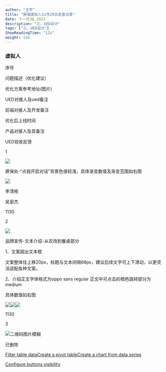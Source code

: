 ```yaml
---
author: "王宇"
title: "屏端虚拟人11月29日走查记录"
date: 十一月30,2023
description: "三、UED设计"
tags: ["三、UED设计"]
ShowReadingTime: "12s"
weight: 144
---
```

### 虚拟人

序号

问题描述（优化建议）

优化方案参考地址(图片)

UED对接人及ued备注

前端对接人及开发备注

优化后上线时间

产品对接人及其备注

UED验收反馈

1

![](/download/thumbnails/114665882/%E6%B8%90%E5%8F%98%E6%95%B0%E5%80%BC.jpg?version=1&modificationDate=1701246322221&api=v2)

屏保处-“点我开启对话”背景色值较浅，具体渐变数值及渐变范围如右图

![](/download/attachments/114665882/%E6%88%AA%E5%B1%8F2023-11-29%20%E4%B8%8B%E5%8D%884.19.53.png?version=1&modificationDate=1701246418124&api=v2)

李清格

吴家杰

1130

  

  

2

![](/download/attachments/114665882/%E6%96%87%E6%9C%AC%E5%A4%84.jpg?version=1&modificationDate=1701246737429&api=v2)

品牌宣传-文本介绍-从农场到餐桌部分

1、文案超出文本框

文案整体往上移20px，标题与文本间隔68px，建议后续文字可上下滑动，以更灵活适配各种文案。

2、介绍正文字体格式为oppo sans regular 正文中可点击的橙色跳转部分为medium

具体数值如右图

![](/download/attachments/114665882/%E6%88%AA%E5%B1%8F2023-11-29%20%E4%B8%8B%E5%8D%884.28.44.png?version=1&modificationDate=1701246988330&api=v2)![](/download/thumbnails/114665882/%E6%88%AA%E5%B1%8F2023-11-29%20%E4%B8%8B%E5%8D%884.36.54.png?version=1&modificationDate=1701247093655&api=v2)![](/download/attachments/114665882/%E6%88%AA%E5%B1%8F2023-11-29%20%E4%B8%8B%E5%8D%884.36.45.png?version=1&modificationDate=1701247126510&api=v2)

  

  

1130

  

  

3

![](/download/thumbnails/114665882/%E6%8A%96%E9%9F%B3%E5%9B%BE.jpg?version=1&modificationDate=1701247356990&api=v2)二维码图片模糊 

  

  

  

  

已删除

  

[Filter table data](#)[Create a pivot table](#)[Create a chart from data series](#)

[Configure buttons visibility](/users/tfac-settings.action)